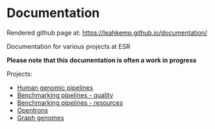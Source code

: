 # Documentation

Rendered github page at: https://leahkemp.github.io/documentation/

Documentation for various projects at ESR

**Please note that this documentation is often a work in progress**

Projects:

- [Human genomic pipelines](human_genomic_pipelines)
- [Benchmarking pipelines - quality](benchmarking_pipelines_quality)
- [Benchmarking pipelines - resources](benchmarking_pipelines_resources)
- [Opentrons](opentrons)
- [Graph genomes](graph_genomes)
